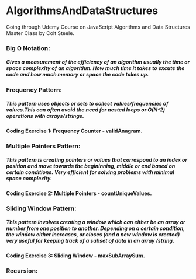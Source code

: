 # AlgorithmsAndDataStructures

Going through Udemy Course on JavaScript Algorithms and Data Structures Master Class by Colt Steele.  


### Big O Notation: 
   #####  Gives a measurement of the efficiency of an algorithm usually the time or space complexity of an algorithm. How much time it takes to excute the code and how much memory or space the code takes up.  


### Frequency Pattern: 
   ##### This pattern uses objects or sets to collect values/frequencies of values.This can often avoid the need for nested loops or O(N^2) operations with arrays/strings. 
  
  
  #### Coding Exercise 1: Frequency Counter - validAnagram. 
  
  
### Multiple Pointers Pattern: 
   ##### This pattern is creating pointers or values that correspond to an index or position and move towards the begininning, middle or end based on certain conditions. Very efficient for solving problems with minimal space complexity. 


  #### Coding Exercise 2: Multiple Pointers - countUniqueValues. 


  ### Sliding Window Pattern: 
   ##### This pattern involves creating a window which can either be an array or number from one position to another. Depending on a certain condition, the window either increases, or closes (and a new window is created) very useful for keeping track of a subset of data in an array /string.
  
  
  #### Coding Exercise 3: Sliding Window - maxSubArraySum. 


### Recursion:  
   ##### 
